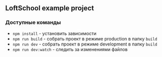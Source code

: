 ## LoftSchool example project

### Доступные команды

* `npm install` - установить зависимости
* `npm run build` - собрать проект в режиме production в папку `build`
* `npm run dev` - собрать проект в режиме development в папку `build`
* `npm run dev:watch` - следить за изменениями файлов